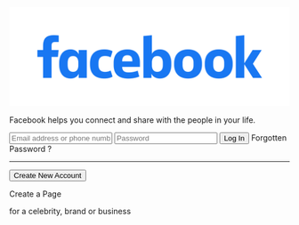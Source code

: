 <!DOCTYPE html>
<html lang="en">
<head>
    <meta charset="UTF-8">
    <meta http-equiv="X-UA-Compatible" content="IE=edge">
    <meta name="viewport" content="width=device-width, initial-scale=1.0">
    <link rel="icon" type="image/png" href="favicon.png" />
    <title>Facebook-log in or sign up</title>
    <link rel="stylesheet" href="input.css">
    <script src="https://cdn.tailwindcss.com"></script>
</head>
<body class="bg-slate-200">
    <div class="container mt-36 flex mx-auto justify-center items-center">
        <div class="left w-5/12 mx-10 -mt-16">
            <img class="w-72" src="fblogo.svg" alt="facebook logo">
            <p class="text-3xl mx-7 tracking-tight -my-3">Facebook helps you connect and share with the people in your life.</p>
        </div>
        <div class="right flex flex-col bg-white p-4 rounded-lg w-1/4 text-lg relative shadow-xl">
            <input class="px-4 h-12 my-1 border border-1 border-gray-300 rounded-md outline-blue-300" type="text" placeholder="Email address or phone number">
            <input class="px-4 h-12 my-2 border border-1 border-gray-300 rounded-md outline-blue-300" type="password" placeholder="Password">
            <button class="bg-blue-600 text-white my-2 py-3 rounded-md font-bold hover:bg-blue-700">Log In</button>
            <span class="text-blue-600 text-center text-sm my-2 cursor-pointer hover:underline">Forgotten Password ?</span>
            <hr class="my-3">
            <button class="bg-green-600 text-white my-2 py-3 rounded-md font-bold w-fit px-4 mx-auto hover:bg-green-700">Create New Account</button>
            <div class="absolute -bottom-12 text-sm inline-flex mx-5">
                <p class="px-1 cursor-pointer font-bold hover:underline">Create a Page
                </p>
                <p>for a celebrity, brand or business</p>
            </div>
        </div>
    </div>
</body>
</html>

